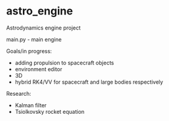 # astro_engine
Astrodynamics engine project

main.py - main engine  


Goals/in progress:
- adding propulsion to spacecraft objects
- environment editor
- 3D
- hybrid RK4/VV for spacecraft and large bodies respectively

Research:
- Kalman filter
- Tsiolkovsky rocket equation
